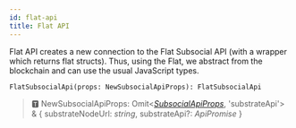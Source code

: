 ```yaml
---
id: flat-api
title: Flat API
---
```


Flat API creates a new connection to the Flat Subsocial API (with a wrapper which returns flat structs). 
Thus, using the Flat, we abstract from the blockchain and can use the usual JavaScript types.

```
FlatSubsocialApi(props: NewSubsocialApiProps): FlatSubsocialApi
```

>🆃 NewSubsocialApiProps: Omit<[*SubsocialApiProps*](https://docs.subsocial.network/js-docs/js-sdk/modules/api.html#subsocialapiprops), 'substrateApi'> & { substrateNodeUrl: *string*, substrateApi?: *ApiPromise* }
